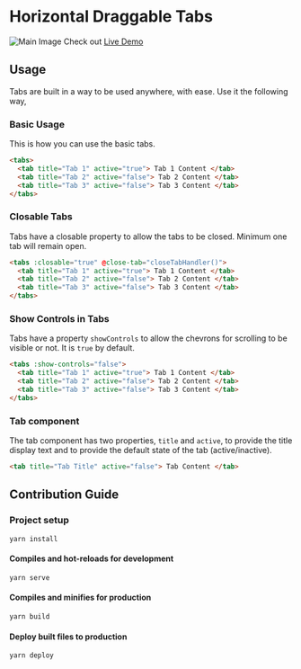 # Horizontal Draggable Tabs

![Main Image](https://i.imgur.com/fqIQqdK.png)
Check out [Live Demo](https://amansharma007.github.io/horizontal-tabs/)

## Usage

Tabs are built in a way to be used anywhere, with ease. Use it the following way,

### Basic Usage
This is how you can use the basic tabs.
```HTML
<tabs>
  <tab title="Tab 1" active="true"> Tab 1 Content </tab>
  <tab title="Tab 2" active="false"> Tab 2 Content </tab>
  <tab title="Tab 3" active="false"> Tab 3 Content </tab>
</tabs>
```

### Closable Tabs
Tabs have a closable property to allow the tabs to be closed. Minimum one tab will remain open.
```HTML
<tabs :closable="true" @close-tab="closeTabHandler()">
  <tab title="Tab 1" active="true"> Tab 1 Content </tab>
  <tab title="Tab 2" active="false"> Tab 2 Content </tab>
  <tab title="Tab 3" active="false"> Tab 3 Content </tab>
</tabs>
```

### Show Controls in Tabs
Tabs have a property `showControls` to allow the chevrons for scrolling to be visible or not. It is `true` by default.
```HTML
<tabs :show-controls="false">
  <tab title="Tab 1" active="true"> Tab 1 Content </tab>
  <tab title="Tab 2" active="false"> Tab 2 Content </tab>
  <tab title="Tab 3" active="false"> Tab 3 Content </tab>
</tabs>
```

### Tab component
The tab component has two properties, `title` and `active`, to provide the title display text and to provide the default state of the tab (active/inactive).
```HTML
<tab title="Tab Title" active="false"> Tab Content </tab>
```

## Contribution Guide

### Project setup

```
yarn install
```

#### Compiles and hot-reloads for development

```
yarn serve
```

#### Compiles and minifies for production

```
yarn build
```

#### Deploy built files to production

```
yarn deploy
```

